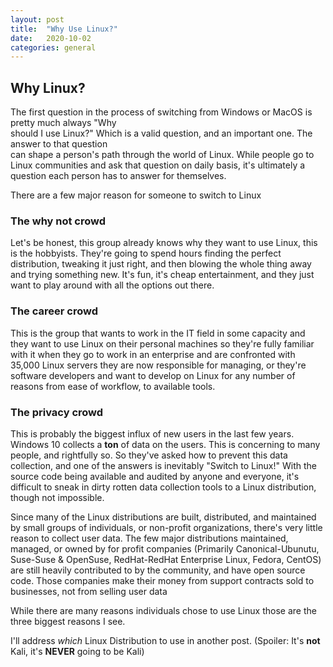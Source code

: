 ```yaml
---
layout: post
title:  "Why Use Linux?"
date:   2020-10-02
categories: general
---
```


##  Why Linux?                                                                                      
                                                                                                     
The first question in the process of switching from Windows or MacOS is pretty much always "Why     
should I use Linux?" Which is a valid question, and an important one.  The answer to that question  
can shape a person's path through the world of Linux. While people go to Linux communities and ask
that question on daily basis, it's ultimately  a question each person has to answer for themselves.     

There are a few major reason for someone to switch to Linux

### The why not crowd

Let's be honest, this group already knows why they want to use Linux, this is the hobbyists. They're
going to spend hours finding the perfect distribution, tweaking it just right, and then blowing the
whole thing away and trying something new.  It's fun, it's cheap entertainment, and they just want
to play around with all the options out there. 

### The career crowd

This is the group that wants to work in the IT field in some capacity and they want to use Linux on
their personal machines so they're fully familiar with it when they go to work in an enterprise and
are confronted with 35,000 Linux servers they are now responsible for managing, or they're software
developers and want to develop on Linux for any number of reasons from ease of workflow, to
available tools. 

### The privacy crowd

This is probably the biggest influx of new users in the last few years.  Windows 10 collects a
**ton** of data on the users.  This is concerning to many people, and rightfully so.  So they've
asked how to prevent this data collection, and one of the answers is inevitably "Switch to Linux!"
With the source code being available and audited by anyone and everyone, it's difficult to sneak in
dirty rotten data collection tools to a Linux distribution, though not impossible.  

Since many of the Linux distributions are built, distributed, and maintained by small groups of individuals, or
non-profit organizations, there's very little reason to collect user data.  The few major distributions maintained, managed, or owned by for profit companies (Primarily Canonical-Ubunutu, Suse-Suse & OpenSuse, RedHat-RedHat Enterprise Linux, Fedora, CentOS) are still heavily contributed to by the community, and have open source code.  Those companies make their money from support contracts sold to businesses, not from selling user data


While there are many reasons individuals chose to use Linux those are the three biggest reasons I
see.  


I'll address *which* Linux Distribution to use in another post. (Spoiler: It's **not** Kali, it's
**NEVER** going to be Kali)


